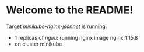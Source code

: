 
# Welcome to the README!

Target *minikube-nginx-jsonnet* is running:

* 1 replicas of *nginx* running nginx image nginx:1:15.8
* on cluster minikube